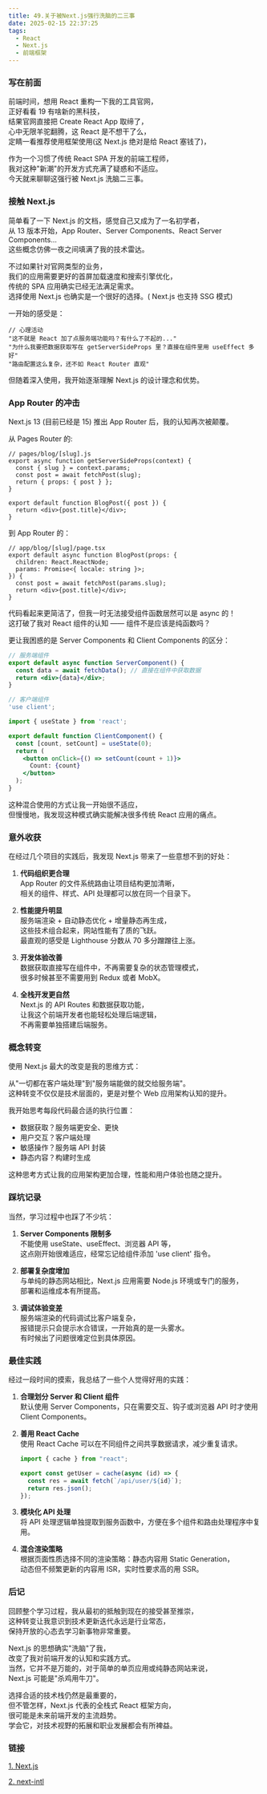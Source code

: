 ```yaml
---
title: 49.关于被Next.js强行洗脑的二三事
date: 2025-02-15 22:37:25
tags:
  - React
  - Next.js
  - 前端框架
---
```


### 写在前面

前端时间，想用 React 重构一下我的工具官网，  
正好看看 19 有啥新的黑科技，  
结果官网直接把 Create React App 取缔了，  
心中无限羊驼翻腾，这 React 是不想干了么，  
定睛一看推荐使用框架使用(这 Next.js 绝对是给 React 塞钱了)，

作为一个习惯了传统 React SPA 开发的前端工程师，  
我对这种"新潮"的开发方式充满了疑惑和不适应。  
今天就来聊聊这强行被 Next.js 洗脑二三事。

<!-- more -->

### 接触 Next.js

简单看了一下 Next.js 的文档，感觉自己又成为了一名初学者，  
从 13 版本开始，App Router、Server Components、React Server Components...  
这些概念仿佛一夜之间填满了我的技术雷达。

不过如果针对官网类型的业务，  
我们的应用需要更好的首屏加载速度和搜索引擎优化，  
传统的 SPA 应用确实已经无法满足需求。  
选择使用 Next.js 也确实是一个很好的选择。( Next.js 也支持 SSG 模式)

一开始的感受是：

```
// 心理活动
"这不就是 React 加了点服务端功能吗？有什么了不起的..."
"为什么我要把数据获取写在 getServerSideProps 里？直接在组件里用 useEffect 多好"
"路由配置这么复杂，还不如 React Router 直观"
```

但随着深入使用，我开始逐渐理解 Next.js 的设计理念和优势。

### App Router 的冲击

Next.js 13 (目前已经是 15) 推出 App Router 后，我的认知再次被颠覆。

从 Pages Router 的:

```tsx
// pages/blog/[slug].js
export async function getServerSideProps(context) {
  const { slug } = context.params;
  const post = await fetchPost(slug);
  return { props: { post } };
}

export default function BlogPost({ post }) {
  return <div>{post.title}</div>;
}
```

到 App Router 的：

```tsx
// app/blog/[slug]/page.tsx
export default async function BlogPost(props: {
  children: React.ReactNode;
  params: Promise<{ locale: string }>;
}) {
  const post = await fetchPost(params.slug);
  return <div>{post.title}</div>;
}
```

代码看起来更简洁了，但我一时无法接受组件函数居然可以是 async 的！  
这打破了我对 React 组件的认知 —— 组件不是应该是纯函数吗？

更让我困惑的是 Server Components 和 Client Components 的区分：

```jsx
// 服务端组件
export default async function ServerComponent() {
  const data = await fetchData(); // 直接在组件中获取数据
  return <div>{data}</div>;
}

// 客户端组件
'use client';

import { useState } from 'react';

export default function ClientComponent() {
  const [count, setCount] = useState(0);
  return (
    <button onClick={() => setCount(count + 1)}>
      Count: {count}
    </button>
  );
}
```

这种混合使用的方式让我一开始很不适应，  
但慢慢地，我发现这种模式确实能解决很多传统 React 应用的痛点。

### 意外收获

在经过几个项目的实践后，我发现 Next.js 带来了一些意想不到的好处：

1. **代码组织更合理**  
   App Router 的文件系统路由让项目结构更加清晰，  
   相关的组件、样式、API 处理都可以放在同一个目录下。

2. **性能提升明显**  
   服务端渲染 + 自动静态优化 + 增量静态再生成，  
   这些技术组合起来，网站性能有了质的飞跃。  
   最直观的感受是 Lighthouse 分数从 70 多分蹭蹭往上涨。

3. **开发体验改善**  
   数据获取直接写在组件中，不再需要复杂的状态管理模式，  
   很多时候甚至不需要用到 Redux 或者 MobX。

4. **全栈开发更自然**  
   Next.js 的 API Routes 和数据获取功能，  
   让我这个前端开发者也能轻松处理后端逻辑，  
   不再需要单独搭建后端服务。

### 概念转变

使用 Next.js 最大的改变是我的思维方式：

从"一切都在客户端处理"到"服务端能做的就交给服务端"。  
这种转变不仅仅是技术层面的，更是对整个 Web 应用架构认知的提升。

我开始思考每段代码最合适的执行位置：

- 数据获取？服务端更安全、更快
- 用户交互？客户端处理
- 敏感操作？服务端 API 封装
- 静态内容？构建时生成

这种思考方式让我的应用架构更加合理，性能和用户体验也随之提升。

### 踩坑记录

当然，学习过程中也踩了不少坑：

1. **Server Components 限制多**  
   不能使用 useState、useEffect、浏览器 API 等，  
   这点刚开始很难适应，经常忘记给组件添加 'use client' 指令。

2. **部署复杂度增加**  
   与单纯的静态网站相比，Next.js 应用需要 Node.js 环境或专门的服务，  
   部署和运维成本有所提高。

3. **调试体验变差**  
   服务端渲染的代码调试比客户端复杂，  
   报错提示只会提示水合错误，一开始真的是一头雾水。  
   有时候出了问题很难定位到具体原因。

### 最佳实践

经过一段时间的摸索，我总结了一些个人觉得好用的实践：

1. **合理划分 Server 和 Client 组件**  
   默认使用 Server Components，只在需要交互、钩子或浏览器 API 时才使用 Client Components。

2. **善用 React Cache**  
   使用 React Cache 可以在不同组件之间共享数据请求，减少重复请求。

   ```jsx
   import { cache } from "react";

   export const getUser = cache(async (id) => {
     const res = await fetch(`/api/user/${id}`);
     return res.json();
   });
   ```

3. **模块化 API 处理**  
   将 API 处理逻辑单独提取到服务函数中，方便在多个组件和路由处理程序中复用。

4. **混合渲染策略**  
   根据页面性质选择不同的渲染策略：静态内容用 Static Generation，  
   动态但不频繁更新的内容用 ISR，实时性要求高的用 SSR。

### 后记

回顾整个学习过程，我从最初的抵触到现在的接受甚至推崇，  
这种转变让我意识到技术更新迭代永远是行业常态，  
保持开放的心态去学习新事物非常重要。

Next.js 的思想确实"洗脑"了我，  
改变了我对前端开发的认知和实践方式。  
当然，它并不是万能的，对于简单的单页应用或纯静态网站来说，  
Next.js 可能是"杀鸡用牛刀"。

选择合适的技术栈仍然是最重要的，  
但不管怎样，Next.js 代表的全栈式 React 框架方向，  
很可能是未来前端开发的主流趋势。  
学会它，对技术视野的拓展和职业发展都会有所裨益。

### 链接

[1. Next.js](https://nextjs.org/docs)

[2. next-intl](https://next-intl.dev/docs/getting-started)
